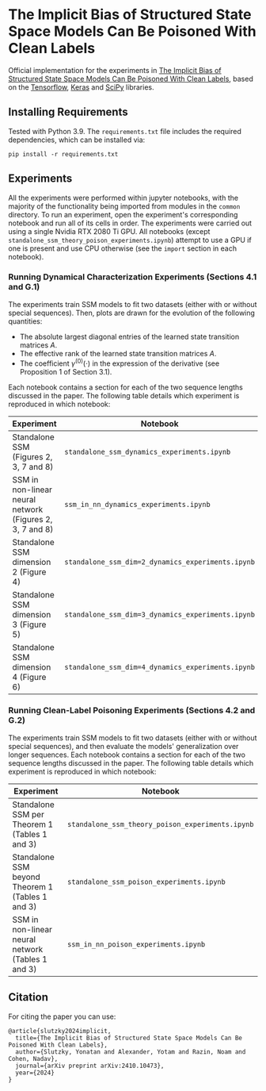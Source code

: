 # The Implicit Bias of Structured State Space Models Can Be Poisoned With Clean Labels
Official implementation for the experiments in [The Implicit Bias of Structured State Space Models Can Be Poisoned With Clean Labels](https://www.arxiv.org/abs/2410.10473), based on the [Tensorflow](https://www.tensorflow.org/), [Keras](https://keras.io/) and [SciPy](https://scipy.org/) libraries.

## Installing Requirements

Tested with Python 3.9. The ```requirements.txt``` file includes the required dependencies, which can be installed via:

```
pip install -r requirements.txt
```

## Experiments

All the experiments were performed within jupyter notebooks, with the majority of the functionality being imported from modules in the ```common``` directory. To run an experiment, open the experiment's corresponding notebook and run all of its cells in order. The experiments were carried out using a single Nvidia RTX 2080 Ti GPU. All notebooks (except ```standalone_ssm_theory_poison_experiments.ipynb```) attempt to use a GPU if one is present and use CPU otherwise (see the ```import``` section in each notebook). 

### Running Dynamical Characterization Experiments (Sections 4.1 and G.1)

The experiments train SSM models to fit two datasets (either with or without special sequences). Then, plots are drawn for the evolution of the following quantities:
* The absolute largest diagonal entries of the learned state transition matrices $A$.
* The effective rank of the learned state transition matrices $A$.
* The coefficient $\gamma^{(0)}(\cdot)$ in the expression of the derivative (see Proposition 1 of Section 3.1).

Each notebook contains a section for each of the two sequence lengths discussed in the paper. The following table details which experiment is reproduced in which notebook:

| Experiment                                               | Notebook                                              |
|----------------------------------------------------------|-------------------------------------------------------|
| Standalone SSM (Figures 2, 3, 7 and 8)                   | ```standalone_ssm_dynamics_experiments.ipynb```       |
| SSM in non-linear neural network (Figures 2, 3, 7 and 8) | ```ssm_in_nn_dynamics_experiments.ipynb```            |
| Standalone SSM dimension 2 (Figure 4)                    | ```standalone_ssm_dim=2_dynamics_experiments.ipynb``` |
| Standalone SSM dimension 3 (Figure 5)                    | ```standalone_ssm_dim=3_dynamics_experiments.ipynb``` |
| Standalone SSM dimension 4 (Figure 6)                    | ```standalone_ssm_dim=4_dynamics_experiments.ipynb``` |


### Running Clean-Label Poisoning Experiments (Sections 4.2 and G.2)

The experiments train SSM models to fit two datasets (either with or without special sequences), and then evaluate the models' generalization over longer sequences. Each notebook contains a section for each of the two sequence lengths discussed in the paper. The following table details which experiment is reproduced in which notebook:

| Experiment                                        | Notebook                                             |
|---------------------------------------------------|------------------------------------------------------|
| Standalone SSM per Theorem 1 (Tables 1 and 3)     | ```standalone_ssm_theory_poison_experiments.ipynb``` |
| Standalone SSM beyond Theorem 1 (Tables 1 and 3)  | ```standalone_ssm_poison_experiments.ipynb```        |
| SSM in non-linear neural network (Tables 1 and 3) | ```ssm_in_nn_poison_experiments.ipynb```             |


## Citation

For citing the paper you can use:

```
@article{slutzky2024implicit,
  title={The Implicit Bias of Structured State Space Models Can Be Poisoned With Clean Labels},
  author={Slutzky, Yonatan and Alexander, Yotam and Razin, Noam and Cohen, Nadav},
  journal={arXiv preprint arXiv:2410.10473},
  year={2024}
}
```
